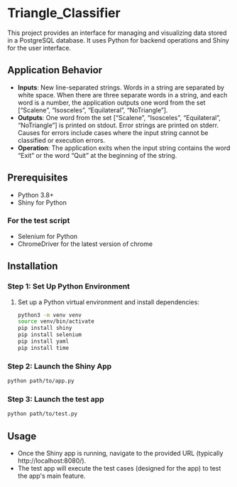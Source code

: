 # Triangle_Classifier

This project provides an interface for managing and visualizing data stored in a PostgreSQL database. It uses Python for backend operations and Shiny for the user interface.

## Application Behavior

- **Inputs**: New line-separated strings. Words in a string are separated by white space. When there are three separate words in a string, and each word is a number, the application outputs one word from the set [“Scalene”, “Isosceles”, “Equilateral”, “NoTriangle”].
- **Outputs**: One word from the set [“Scalene”, “Isosceles”, “Equilateral”, “NoTriangle”] is printed on stdout. Error strings are printed on stderr. Causes for errors include cases where the input string cannot be classified or execution errors.
- **Operation**: The application exits when the input string contains the word “Exit” or the word “Quit” at the beginning of the string.

## Prerequisites

- Python 3.8+
- Shiny for Python

### For the test script
- Selenium for Python
- ChromeDriver for the latest version of chrome

## Installation


### Step 1: Set Up Python Environment

1. Set up a Python virtual environment and install dependencies:
   ```bash
   python3 -m venv venv
   source venv/bin/activate
   pip install shiny
   pip install selenium
   pip install yaml
   pip install time

### Step 2:  Launch the Shiny App
   ```bash
   python path/to/app.py
   ```

### Step 3:  Launch the test app
   ```bash
   python path/to/test.py
   ```

## Usage
- Once the Shiny app is running, navigate to the provided URL (typically http://localhost:8080/).
- The test app will execute the test cases (designed for the app) to test the app's main feature.